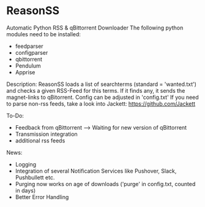 # ReasonSS
Automatic Python RSS &amp; qBittorrent Downloader
The following python modules need to be installed:
- feedparser
- configparser
- qbittorrent
- Pendulum
- Apprise

Description:
ReasonSS loads a list of searchterms (standard = 'wanted.txt') and checks a given RSS-Feed for this terms.
If it finds any, it sends the magnet-links to qBitorrent. Config can be adjusted in 'config.txt'
If you need to parse non-rss feeds, take a look into Jackett: https://github.com/Jackett

To-Do:
- Feedback from qBittorrent --> Waiting for new version of qBittorrent
- Transmission integration
- additional rss feeds

News:
+ Logging
+ Integration of several Notification Services like Pushover, Slack, Pushbullett etc.
+ Purging now works on age of downloads ('purge' in config.txt, counted in days)
+ Better Error Handling

